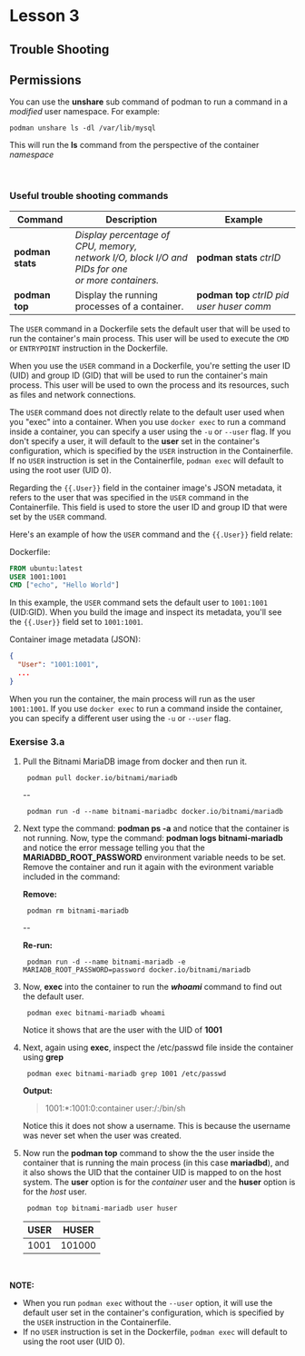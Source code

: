 # Lesson 3

## Trouble Shooting

## Permissions

You can use the __unshare__ sub command of podman to run a command in a *modified* user namespace. For example:

    podman unshare ls -dl /var/lib/mysql

This will run the **ls** command from the perspective of the container *namespace*

<br>

### Useful trouble shooting commands

|Command| Description|Example|
|---------|-------------|--------|
|__podman stats__|*Display percentage of CPU, memory, <br>network I/O, block I/O and PIDs for one<br> or more containers.*|__podman stats__ *ctrID*|
|__podman top__|Display the running processes of a container.|__podman top__ *ctrID pid user huser comm*|



The `USER` command in a Dockerfile sets the default user that will be used to run the container's main process. This user will be used to execute the `CMD` or `ENTRYPOINT` instruction in the Dockerfile.

When you use the `USER` command in a Dockerfile, you're setting the user ID (UID) and group ID (GID) that will be used to run the container's main process. This user will be used to own the process and its resources, such as files and network connections.

The `USER` command does not directly relate to the default user used when you "exec" into a container. When you use `docker exec` to run a command inside a container, you can specify a user using the `-u` or `--user` flag. If you don't specify a user, it will default to the __user__ set in the container's configuration, which is specified by the `USER` instruction in the Containerfile. If no `USER` instruction is set in the Containerfile, `podman exec` will default to using the root user (UID 0).

Regarding the `{{.User}}` field in the container image's JSON metadata, it refers to the user that was specified in the `USER` command in the Containerfile. This field is used to store the user ID and group ID that were set by the `USER` command.

Here's an example of how the `USER` command and the `{{.User}}` field relate:

Dockerfile:
```dockerfile
FROM ubuntu:latest
USER 1001:1001
CMD ["echo", "Hello World"]
```
In this example, the `USER` command sets the default user to `1001:1001` (UID:GID). When you build the image and inspect its metadata, you'll see the `{{.User}}` field set to `1001:1001`.

Container image metadata (JSON):
```json
{
  "User": "1001:1001",
  ...
}
```
When you run the container, the main process will run as the user `1001:1001`. If you use `docker exec` to run a command inside the container, you can specify a different user using the `-u` or `--user` flag.

### Exersise 3.a

1. Pull the Bitnami MariaDB image from docker and then run it.

        podman pull docker.io/bitnami/mariadb
    --

        podman run -d --name bitnami-mariadbc docker.io/bitnami/mariadb
        
2. Next type the command: **podman ps -a** and notice that the container is not running. Now, type the command: **podman logs bitnami-mariadb** and notice the error message telling you that the **MARIADBD_ROOT_PASSWORD** environment variable needs to be set. Remove the container and run it again with the evironment variable included in the command:

    **Remove:**

        podman rm bitnami-mariadb 

      --
      
      **Re-run:**


        podman run -d --name bitnami-mariadb -e MARIADB_ROOT_PASSWORD=password docker.io/bitnami/mariadb 

3. Now, **exec** into the container to run the ***whoami*** command to find out the default user.

        podman exec bitnami-mariadb whoami

    Notice it shows that are the user with the UID of **1001**

4. Next, again using **exec**, inspect the /etc/passwd file inside the container using **grep**

        podman exec bitnami-mariadb grep 1001 /etc/passwd

    **Output:**

    >1001:*:1001:0:container user:/:/bin/sh

    Notice this it does not show a username. This is because the username was never set when the user was created.

5. Now run the **podman top** command to show the the user inside the container that is running the main process (in this case **mariadbd**), and it also shows the UID that the container UID is mapped to on the host system. The **user** option is for the *container* user and the **huser** option is for the *host* user.

        podman top bitnami-mariadb user huser

    |USER|HUSER|
    |----|-----|
    |1001|101000|

<br>

__NOTE:__

* When you run `podman exec` without the `--user` option, it will use the default user set in the container's configuration, which is specified by the `USER` instruction in the Containerfile.
* If no `USER` instruction is set in the Dockerfile, `podman exec` will default to using the root user (UID 0).